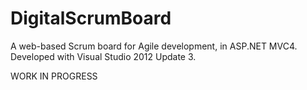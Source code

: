 DigitalScrumBoard
=================

A web-based Scrum board for Agile development, in ASP.NET MVC4. Developed with Visual Studio 2012 Update 3.

WORK IN PROGRESS

